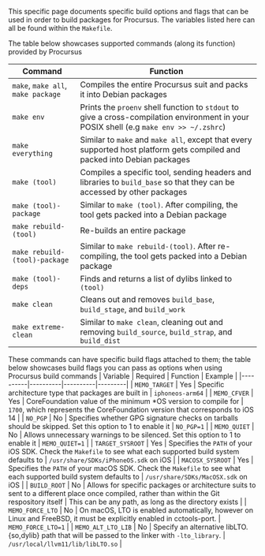 This specific page documents specific build options and flags that can be used in order to build packages for Procursus. The variables listed here can all be found within the ``Makefile``.

The table below showcases supported commands (along its function) provided by Procursus

| Command | Function |
|---------|----------|
| ``make``, ``make all``, ``make package`` | Compiles the entire Procursus suit and packs it into Debian packages |
| ``make env`` | Prints the ``proenv`` shell function to ``stdout`` to give a cross-compilation environment in your POSIX shell (e.g ``make env >> ~/.zshrc``) |
| ``make everything`` | Similar to ``make`` and ``make all``, except that every supported host platform gets compiled and packed into Debian packages |
| ``make (tool)`` | Compiles a specific tool, sending headers and libraries to ``build_base`` so that they can be accessed by other packages |
``make (tool)-package`` | Similar to ``make (tool)``. After compiling, the tool gets packed into a Debian package |
``make rebuild-(tool)`` | Re-builds an entire package |
``make rebuild-(tool)-package`` | Similar to ``make rebuild-(tool)``. After re-compiling, the tool gets packed into a Debian package |
| ``make (tool)-deps`` | Finds and returns a list of dylibs linked to ``(tool)`` |
| ``make clean`` | Cleans out and removes ``build_base``, ``build_stage``, and ``build_work`` |
| ``make extreme-clean`` | Similar to ``make clean``, cleaning out and removing ``build_source``, ``build_strap``, and ``build_dist`` |

These commands can have specific build flags attached to them; the table below showcases build flags you can pass as options when using Procursus build commands
| Variable | Required | Function | Example |
|----------|----------|----------|---------|
| ``MEMO_TARGET`` | Yes | Specific architecture type that packages are built in | ``iphoneos-arm64`` | 
| ``MEMO_CFVER`` | Yes | CoreFoundation value of the minimum *OS version to compile for | ``1700``, which represents the CoreFoundation version that corresponds to iOS 14 |
| ``NO_PGP`` | No | Specifies whether GPG signature checks on tarballs should be skipped. Set this option to 1 to enable it | ``NO_PGP=1`` |
| ``MEMO_QUIET`` | No | Allows unnecessary warnings to be silenced. Set this option to 1 to enable it | ``MEMO_QUIET=1`` |
| ``TARGET_SYSROOT`` | Yes | Specifies the ``PATH`` of your iOS SDK. Check the ``Makefile`` to see what each supported build system defaults to | ``/usr/share/SDKs/iPhoneOS.sdk`` on iOS |
| ``MACOSX_SYSROOT`` | Yes | Specifies the ``PATH`` of your macOS SDK. Check the ``Makefile`` to see what each supported build system defaults to | ``/usr/share/SDKs/MacOSX.sdk`` on iOS |
| ``BUILD_ROOT`` | No | Allows for specific packages or architecture suits to sent to a different place once compiled, rather than within the Git respository itself | This can be any path, as long as the directory exists |
| ``MEMO_FORCE_LTO`` | No | On macOS, LTO is enabled automatically, however on Linux and FreeBSD, it must be explicitly enabled in cctools-port. | ``MEMO_FORCE_LTO=1`` |
| ``MEMO_ALT_LTO_LIB`` | No | Specify an alternative libLTO.{so,dylib} path that will be passed to the linker with ``-lto_library``. | ``/usr/local/llvm11/lib/libLTO.so`` |
